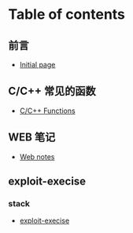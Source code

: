 # Table of contents

## 前言

* [Initial page](README.md)  

## C/C++ 常见的函数

* [C/C++ Functions](study_notes/function.md)

## WEB 笔记

* [Web notes](study_notes/WEB_notes.md)

## exploit-execise

### stack

  * [exploit-execise](exploit-execise/Protostar/stack.md)
  